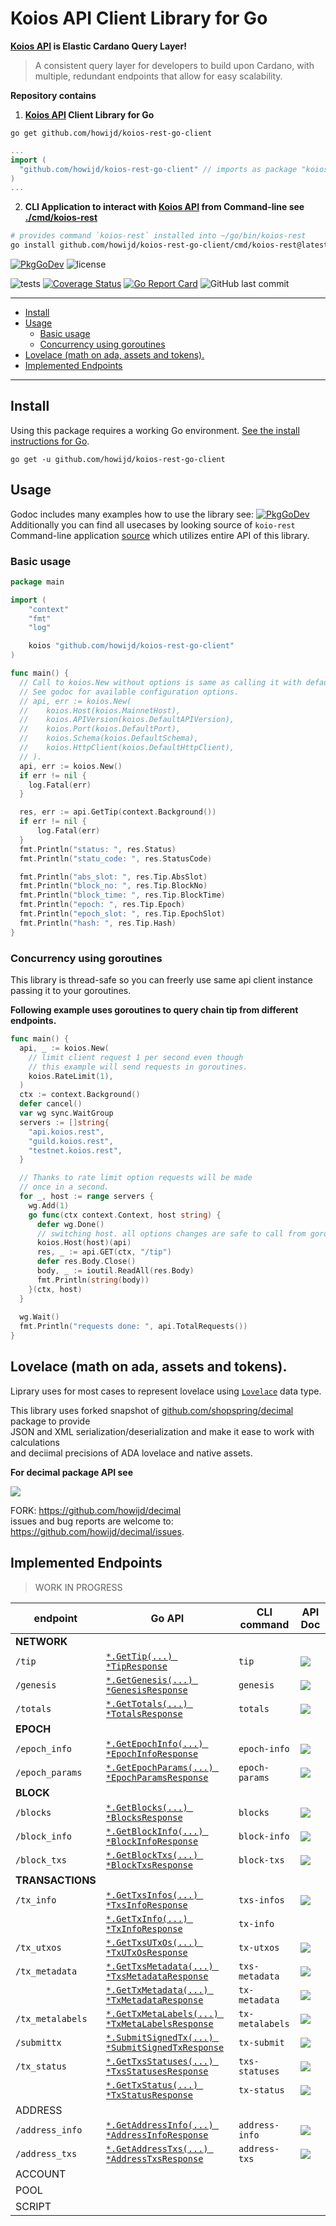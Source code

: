 <h1>Koios API Client Library for Go</h1>

**[Koios API] is Elastic Cardano Query Layer!**

> A consistent query layer for developers to build upon Cardano, with multiple, redundant endpoints that allow for easy scalability.

**Repository contains**

1. **[Koios API] Client Library for Go**

```
go get github.com/howijd/koios-rest-go-client
```
```go
...
import (
  "github.com/howijd/koios-rest-go-client" // imports as package "koios"
)
...
```

2. **CLI Application to interact with [Koios API] from Command-line see [./cmd/koios-rest](./cmd/koios-rest)**

```sh
# provides command `koios-rest` installed into ~/go/bin/koios-rest
go install github.com/howijd/koios-rest-go-client/cmd/koios-rest@latest
```

[![PkgGoDev](https://pkg.go.dev/badge/github.com/howijd/koios-rest-go-client)](https://pkg.go.dev/github.com/howijd/koios-rest-go-client)
![license](https://img.shields.io/github/license/howijd/koios-rest-go-client)

![tests](https://github.com/howijd/koios-rest-go-client/workflows/tests/badge.svg)
[![Coverage Status](https://coveralls.io/repos/github/howijd/koios-rest-go-client/badge.svg?branch=main)](https://coveralls.io/github/howijd/koios-rest-go-client?branch=main)
[![Go Report Card](https://goreportcard.com/badge/github.com/howijd/koios-rest-go-client)](https://goreportcard.com/report/github.com/howijd/koios-rest-go-client)
![GitHub last commit](https://img.shields.io/github/last-commit/howijd/koios-rest-go-client)

--- 

- [Install](#install)
- [Usage](#usage)
  - [Basic usage](#basic-usage)
  - [Concurrency using goroutines](#concurrency-using-goroutines)
- [Lovelace (math on ada, assets and tokens).](#lovelace-math-on-ada-assets-and-tokens)
- [Implemented Endpoints](#implemented-endpoints)


---

## Install

Using this package requires a working Go environment. [See the install instructions for Go](http://golang.org/doc/install.html).

```
go get -u github.com/howijd/koios-rest-go-client
```

## Usage

Godoc includes many examples how to use the library see: [![PkgGoDev](https://pkg.go.dev/badge/github.com/howijd/koios-rest-go-client)](https://pkg.go.dev/github.com/howijd/koios-rest-go-client)
Additionally you can find all usecases by looking source of `koio-rest` Command-line application [source](./cmd/koios-rest) which utilizes entire API of this library.

### Basic usage

```go
package main

import (
	"context"
	"fmt"
	"log"

	koios "github.com/howijd/koios-rest-go-client"
)

func main() {
  // Call to koios.New without options is same as calling it with default opts.
  // See godoc for available configuration options.
  // api, err := koios.New(
  // 	koios.Host(koios.MainnetHost),
  // 	koios.APIVersion(koios.DefaultAPIVersion),
  // 	koios.Port(koios.DefaultPort),
  // 	koios.Schema(koios.DefaultSchema),
  // 	koios.HttpClient(koios.DefaultHttpClient),
  // ).
  api, err := koios.New()
  if err != nil {
    log.Fatal(err)
  }

  res, err := api.GetTip(context.Background())
  if err != nil {
	  log.Fatal(err)
  }
  fmt.Println("status: ", res.Status)
  fmt.Println("statu_code: ", res.StatusCode)

  fmt.Println("abs_slot: ", res.Tip.AbsSlot)
  fmt.Println("block_no: ", res.Tip.BlockNo)
  fmt.Println("block_time: ", res.Tip.BlockTime)
  fmt.Println("epoch: ", res.Tip.Epoch)
  fmt.Println("epoch_slot: ", res.Tip.EpochSlot)
  fmt.Println("hash: ", res.Tip.Hash)
}
```

### Concurrency using goroutines

This library is thread-safe so you can freerly use same api client instance passing it to your goroutines.

**Following example uses goroutines to query chain tip from different endpoints.**

```go
func main() {
  api, _ := koios.New(
    // limit client request 1 per second even though 
    // this example will send requests in goroutines.
    koios.RateLimit(1),
  )
  ctx := context.Background()
  defer cancel()
  var wg sync.WaitGroup
  servers := []string{
    "api.koios.rest",
    "guild.koios.rest",
    "testnet.koios.rest",
  }

  // Thanks to rate limit option requests will be made
  // once in a second.
  for _, host := range servers {
    wg.Add(1)
    go func(ctx context.Context, host string) {
      defer wg.Done()
      // switching host. all options changes are safe to call from goroutines.
      koios.Host(host)(api)
      res, _ := api.GET(ctx, "/tip")
      defer res.Body.Close()
      body, _ := ioutil.ReadAll(res.Body)
      fmt.Println(string(body))
    }(ctx, host)
  }
  
  wg.Wait()
  fmt.Println("requests done: ", api.TotalRequests())
}
```

## Lovelace (math on ada, assets and tokens).

Liprary uses for most cases to represent lovelace using [`Lovelace`](https://pkg.go.dev/github.com/howijd/koios-rest-go-client#Lovelace) data type.

This library uses forked snapshot of [github.com/shopspring/decimal] package to provide  
JSON and XML serialization/deserialization and make it ease to work with calculations  
and deciimal precisions of ADA lovelace and native assets.


**For decimal package API see**

[![](https://pkg.go.dev/badge/github.com/shopspring/decimal)](https://pkg.go.dev/github.com/shopspring/decimal) 

FORK: https://github.com/howijd/decimal  
issues and bug reports are welcome to: https://github.com/howijd/decimal/issues.

## Implemented Endpoints

> WORK IN PROGRESS

| **endpoint** | Go API | CLI command | API Doc |
| --- | --- | --- | --- | 
| **NETWORK** | | | |
| `/tip` | [`*.GetTip(...) *TipResponse`](https://pkg.go.dev/github.com/howijd/koios-rest-go-client#Client.GetTip) | `tip` | [![](https://img.shields.io/badge/API-doc-%2349cc90)](https://api.koios.rest/#get-/tip) |
| `/genesis` | [`*.GetGenesis(...) *GenesisResponse`](https://pkg.go.dev/github.com/howijd/koios-rest-go-client#Client.GetGenesis) | `genesis` | [![](https://img.shields.io/badge/API-doc-%2349cc90)](https://api.koios.rest/#get-/genesis) |
| `/totals` | [`*.GetTotals(...) *TotalsResponse`](https://pkg.go.dev/github.com/howijd/koios-rest-go-client#Client.GetTotals) | `totals` | [![](https://img.shields.io/badge/API-doc-%2349cc90)](https://api.koios.rest/#get-/totals) |
| **EPOCH** | | | |
| `/epoch_info` | [`*.GetEpochInfo(...) *EpochInfoResponse`](https://pkg.go.dev/github.com/howijd/koios-rest-go-client#Client.GetEpochInfo) | `epoch-info` | [![](https://img.shields.io/badge/API-doc-%2349cc90)](https://api.koios.rest/#get-/epoch_info) |
| `/epoch_params` | [`*.GetEpochParams(...) *EpochParamsResponse`](https://pkg.go.dev/github.com/howijd/koios-rest-go-client#Client.GetEpochParams) | `epoch-params` | [![](https://img.shields.io/badge/API-doc-%2349cc90)](https://api.koios.rest/#get-/epoch_params) |
| **BLOCK** | | | |
| `/blocks` | [`*.GetBlocks(...) *BlocksResponse`](https://pkg.go.dev/github.com/howijd/koios-rest-go-client#Client.GetBlocks) | `blocks` | [![](https://img.shields.io/badge/API-doc-%2349cc90)](https://api.koios.rest/#get-/blocks) |
| `/block_info` | [`*.GetBlockInfo(...) *BlockInfoResponse`](https://pkg.go.dev/github.com/howijd/koios-rest-go-client#Client.GetBlockInfo) | `block-info` | [![](https://img.shields.io/badge/API-doc-%2349cc90)](https://api.koios.rest/#get-/block_info) |
| `/block_txs` | [`*.GetBlockTxs(...) *BlockTxsResponse`](https://pkg.go.dev/github.com/howijd/koios-rest-go-client#Client.GetBlockTxs) | `block-txs` | [![](https://img.shields.io/badge/API-doc-%2349cc90)](https://api.koios.rest/#get-/block_txs) |
| **TRANSACTIONS** | | | |
| `/tx_info` | [`*.GetTxsInfos(...) *TxsInfoResponse`](https://pkg.go.dev/github.com/howijd/koios-rest-go-client#Client.GetTxsInfos) | `txs-infos` | [![](https://img.shields.io/badge/API-doc-%2349cc90)](https://api.koios.rest/#get-/tx_info) |
| | [`*.GetTxInfo(...) *TxInfoResponse`](https://pkg.go.dev/github.com/howijd/koios-rest-go-client#Client.GetTxInfo) | `tx-info` | |
| `/tx_utxos` | [`*.GetTxsUTxOs(...) *TxUTxOsResponse`](https://pkg.go.dev/github.com/howijd/koios-rest-go-client#Client.GetTxsUTxOs) | `tx-utxos` | [![](https://img.shields.io/badge/API-doc-%2349cc90)](https://api.koios.rest/#get-/tx_utxos) |
| `/tx_metadata` | [`*.GetTxsMetadata(...) *TxsMetadataResponse`](https://pkg.go.dev/github.com/howijd/koios-rest-go-client#Client.GetTxsMetadata) | `txs-metadata` | [![](https://img.shields.io/badge/API-doc-%2349cc90)](https://api.koios.rest/#get-/tx_metadata) |
| | [`*.GetTxMetadata(...) *TxMetadataResponse`](https://pkg.go.dev/github.com/howijd/koios-rest-go-client#Client.GetTxMetadata) | `tx-metadata` | [![](https://img.shields.io/badge/API-doc-%2349cc90)](https://api.koios.rest/#get-/tx_metadata) |
| `/tx_metalabels` | [`*.GetTxMetaLabels(...) *TxMetaLabelsResponse`](https://pkg.go.dev/github.com/howijd/koios-rest-go-client#Client.GetTxMetaLabels) | `tx-metalabels` | [![](https://img.shields.io/badge/API-doc-%2349cc90)](https://api.koios.rest/#get-/tx_metalabels) |
| `/submittx` | [`*.SubmitSignedTx(...) *SubmitSignedTxResponse`](https://pkg.go.dev/github.com/howijd/koios-rest-go-client#Client.SubmitSignedTx) | `tx-submit` | [![](https://img.shields.io/badge/API-doc-%2349cc90)](https://api.koios.rest/#get-/submittx) |
| `/tx_status` | [`*.GetTxsStatuses(...) *TxsStatusesResponse`](https://pkg.go.dev/github.com/howijd/koios-rest-go-client#Client.GetTxsStatuses) | `txs-statuses` | [![](https://img.shields.io/badge/API-doc-%2349cc90)](https://api.koios.rest/#get-/tx_status) |
|  | [`*.GetTxStatus(...) *TxStatusResponse`](https://pkg.go.dev/github.com/howijd/koios-rest-go-client#Client.GetTxStatus) | `tx-status` | [![](https://img.shields.io/badge/API-doc-%2349cc90)](https://api.koios.rest/#get-/tx_status) |
| ADDRESS | | | |
| `/address_info` | [`*.GetAddressInfo(...) *AddressInfoResponse`](https://pkg.go.dev/github.com/howijd/koios-rest-go-client#Client.GetAddressInfo) | `address-info` | [![](https://img.shields.io/badge/API-doc-%2349cc90)](https://api.koios.rest/#get-/address_info) |
| `/address_txs` | [`*.GetAddressTxs(...) *AddressTxsResponse`](https://pkg.go.dev/github.com/howijd/koios-rest-go-client#Client.GetAddressTxs) | `address-txs` | [![](https://img.shields.io/badge/API-doc-%2349cc90)](https://api.koios.rest/#get-/address_txs) |
| ACCOUNT | | | |
| POOL | | | |
| SCRIPT | | | |

<!-- 
[![PkgGoDev](https://pkg.go.dev/badge/github.com/howijd/koios-rest-go-client)]() | [![](https://img.shields.io/badge/API-doc-%2349cc90)]()
-->
<!-- LINKS -->
[Koios API]: https://koios.rest "Koios API"
[github.com/shopspring/decimal]: https://github.com/shopspring/decimal
